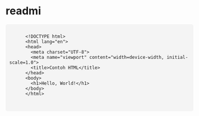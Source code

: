 # readmi
<!DOCTYPE html>
<html lang="en">
<head>
  <meta charset="UTF-8">
  <meta name="viewport" content="width=device-width, initial-scale=1.0">
  <title>Contoh Penampil Kode</title>
  <style>
    /* Gaya untuk kotak kode */
    pre {
      background-color: #f4f4f4; /* Warna latar belakang */
      padding: 10px; /* Ruang dalam kotak */
      border-radius: 5px; /* Sudut bulat kotak */
      font-family: 'Courier New', Courier, monospace; /* Jenis huruf */
      font-size: 14px; /* Ukuran teks */
    }
  </style>
</head>
<body>
  <!-- Kotak kode dengan kode HTML -->
  <pre>
    <code>
      &lt;!DOCTYPE html&gt;
      &lt;html lang=&quot;en&quot;&gt;
      &lt;head&gt;
        &lt;meta charset=&quot;UTF-8&quot;&gt;
        &lt;meta name=&quot;viewport&quot; content=&quot;width=device-width, initial-scale=1.0&quot;&gt;
        &lt;title&gt;Contoh HTML&lt;/title&gt;
      &lt;/head&gt;
      &lt;body&gt;
        &lt;h1&gt;Hello, World!&lt;/h1&gt;
      &lt;/body&gt;
      &lt;/html&gt;
    </code>
  </pre>
</body>
</html>
